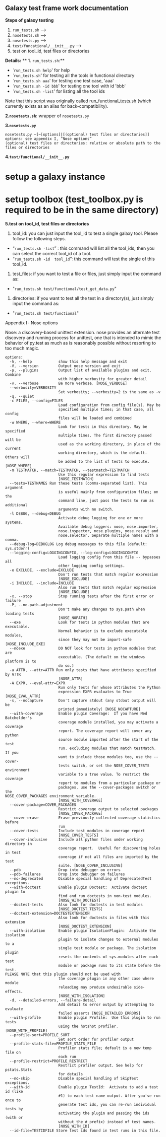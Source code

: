## Galaxy test frame work documentation

**Steps of galaxy testing**

1. `run_tests.sh` -->
1. `nosetests.sh` -->
1. `nosetests.py` -->
1. `test/funcational/__init__.py` -->
1. test on tool_id, test files or directories

**Details:**
** 1. `run_tests.sh`:**

* '`run_tests.sh help`' for help
* '`run_tests.sh`'  for testing all the tools in functional directory
*  '`run_tests.sh aaa`'  for testing one test case, 'aaa'
* '`run_tests.sh -id bbb`' for testing one tool with id 'bbb'
*  '`run_tests.sh -list`'  for listing all the tool ids

Note that this script was originally called run_functional_tests.sh (which currently exists as an alias for back-compatibility).

**2.`nosetests.sh`:** wrapper of `nosetests.py`

**3.`nosetests.py`**

```
nosetests.py ~[~[options]|[(optional) test files or directories]]
options: see appendix I, “Nose options”
(optional) test files or directories: relative or absolute path to the files or directories
```


**4.`test/functional/__init__.py`**
# setup a galaxy instance
# setup toolbox (test_toolbox.py is required to be in the same directory)

**5.test on tool_id, test files or directories**

1. tool_id: you can just input the tool_id to test a single galaxy tool. Please follow the following steps.

  * “`run_tests.sh -list`” : this command will list all the tool_ids, then you can select the correct tool_id of a tool.
  * “`run_tests.sh -id  tool_id`”: this command will test the single of this tool_id.

1. test_files: if you want to test a file or files, just simply input the command as:

  * "`run_tests.sh test/functional/test_get_data.py`"

1. directories: if you want to test all the test in a directory(s), just simply input the command as:

  * "`run_tests.sh test/functional`"

Appendix I : Nose options

Nose: a discovery-based unittest extension. nose provides an alternate test discovery and running process for unittest, one that is intended to mimic the behavior of py.test as much as is reasonably possible without resorting to too much magic.

```
options:
  -h, --help            show this help message and exit
  -V, --version         Output nose version and exit
  -p, --plugins         Output list of available plugins and exit. Combine
                        with higher verbosity for greater detail
  -v, --verbose         Be more verbose. [NOSE_VERBOSE]
  --verbosity=VERBOSITY
                        Set verbosity; --verbosity=2 is the same as -v
  -q, --quiet           
  -c FILES, --config=FILES
                        Load configuration from config file(s). May be
                        specified multiple times; in that case, all config
                        files will be loaded and combined
  -w WHERE, --where=WHERE
                        Look for tests in this directory. May be specified
                        multiple times. The first directory passed will be
                        used as the working directory, in place of the current
                        working directory, which is the default. Others will
                        be added to the list of tests to execute. [NOSE_WHERE]
  -m TESTMATCH, --match=TESTMATCH, --testmatch=TESTMATCH
                        Use this regular expression to find tests
                        [NOSE_TESTMATCH]
  --tests=TESTNAMES Run these tests (comma-separated list). This argument
                        is useful mainly from configuration files; on the
                        command line, just pass the tests to run as additional
                        arguments with no switch.
  -l DEBUG, --debug=DEBUG
                        Activate debug logging for one or more systems.
                        Available debug loggers: nose, nose.importer,
                        nose.inspector, nose.plugins, nose.result and
                        nose.selector. Separate multiple names with a comma.
  --debug-log=DEBUGLOG Log debug messages to this file (default: sys.stderr)
  --logging-config=LOGGINGCONFIG, --log-config=LOGGINGCONFIG
                        Load logging config from this file -- bypasses all
                        other logging config settings.
  -e EXCLUDE, --exclude=EXCLUDE
                        Don't run tests that match regular expression
                        [NOSE_EXCLUDE]
  -i INCLUDE, --include=INCLUDE
                        Also run tests that match regular expression
                        [NOSE_INCLUDE]
  -x, --stop            Stop running tests after the first error or failure
  -P, --no-path-adjustment
                        Don't make any changes to sys.path when loading tests
                        [NOSE_NOPATH]
  --exe                 Look for tests in python modules that are executable.
                        Normal behavior is to exclude executable modules,
                        since they may not be import-safe [NOSE_INCLUDE_EXE]
  --noexe               DO NOT look for tests in python modules that are
                        executable. (The default on the windows platform is to
                        do so.)
  -a ATTR, --attr=ATTR Run only tests that have attributes specified by ATTR
                        [NOSE_ATTR]
  -A EXPR, --eval-attr=EXPR
                        Run only tests for whose attributes the Python
                        expression EXPR evaluates to True [NOSE_EVAL_ATTR]
  -s, --nocapture       Don't capture stdout (any stdout output will be
                        printed immediately) [NOSE_NOCAPTURE]
  --with-coverage       Enable plugin Coverage:  If you have Ned Batchelder's
                        coverage module installed, you may activate a coverage
                        report. The coverage report will cover any python
                        source module imported after the start of the test
                        run, excluding modules that match testMatch. If you
                        want to include those modules too, use the --cover-
                        tests switch, or set the NOSE_COVER_TESTS environment
                        variable to a true value. To restrict the coverage
                        report to modules from a particular package or
                        packages, use the --cover-packages switch or the
NOSE_COVER_PACKAGES environment variable.
                        [NOSE_WITH_COVERAGE]
  --cover-package=COVER_PACKAGES
                        Restrict coverage output to selected packages
                        [NOSE_COVER_PACKAGE]
  --cover-erase         Erase previously collected coverage statistics before
                        run
  --cover-tests         Include test modules in coverage report
                        [NOSE_COVER_TESTS]
  --cover-inclusive     Include all python files under working directory in
                        coverage report.  Useful for discovering holes in test
                        coverage if not all files are imported by the test
                        suite. [NOSE_COVER_INCLUSIVE]
  --pdb                 Drop into debugger on errors
  --pdb-failures        Drop into debugger on failures
  --no-deprecated       Disable special handling of DeprecatedTest exceptions.
  --with-doctest        Enable plugin Doctest:  Activate doctest plugin to
                        find and run doctests in non-test modules.
                        [NOSE_WITH_DOCTEST]
  --doctest-tests       Also look for doctests in test modules
                        [NOSE_DOCTEST_TESTS]
  --doctest-extension=DOCTESTEXTENSION
                        Also look for doctests in files with this extension
                        [NOSE_DOCTEST_EXTENSION]
  --with-isolation      Enable plugin IsolationPlugin:  Activate the isolation
                        plugin to isolate changes to external modules to a
                        single test module or package. The isolation plugin
                        resets the contents of sys.modules after each test
                        module or package runs to its state before the test.
PLEASE NOTE that this plugin should not be used with
                        the coverage plugin in any other case where module
                        reloading may produce undesirable side-effects.
                        [NOSE_WITH_ISOLATION]
  -d, --detailed-errors, --failure-detail
                        Add detail to error output by attempting to evaluate
                        failed asserts [NOSE_DETAILED_ERRORS]
  --with-profile        Enable plugin Profile:  Use this plugin to run tests
                        using the hotshot profiler.   [NOSE_WITH_PROFILE]
  --profile-sort=PROFILE_SORT
                        Set sort order for profiler output
  --profile-stats-file=PROFILE_STATS_FILE
                        Profiler stats file; default is a new temp file on
                        each run
  --profile-restrict=PROFILE_RESTRICT
                        Restrict profiler output. See help for pstats.Stats
                        for details
  --no-skip             Disable special handling of SkipTest exceptions.
  --with-id             Enable plugin TestId:  Activate to add a test id (like
                        #1) to each test name output. After you've run once to
                        generate test ids, you can re-run individual tests by
                        activating the plugin and passing the ids (with or
                        without the # prefix) instead of test names.
                        [NOSE_WITH_ID]
  --id-file=TESTIDFILE Store test ids found in test runs in this file.
```
